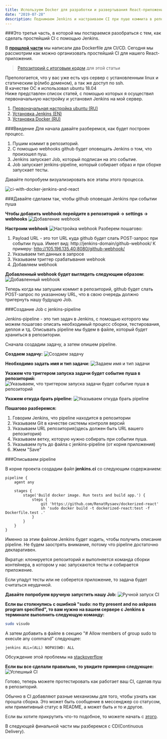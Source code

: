 ```yaml
---
title: Используем Docker для разработки и развертывания React-приложений. Часть 3.
date: "2019-07-28"
description: Поднимаем Jenkins и настраиваем CI при пуше коммита в репозиторий.
---
```


###Это третья часть, в которой мы постараемся разобраться с тем, как сделать простейший CI с помощью Jenkins.

В <b>[прошлой части](https://rysaev.dev/react-ci-cd-2/)</b> мы написали два Dockerfile для CI/CD.
Сегодня мы рассмотрим как можно организовать простейший CI для нашего React-приложения.  

> [Репозиторий с итоговым кодом](https://github.com/RenatRysaev/dockerized-react/tree/react-ci-cd-3) для этой статьи

Препологается, что у вас уже есть vps сервер с установленным linux и статическим ip(либо доменом),
а так же доступ по ssh.  
В качестве ОС я использовал ubuntu 18.04  
Ниже представлен список статей, с помощью которых я осуществил первоначальную настройку
и установил Jenkins на мой сервер.

1) [Первоначальная настройка ubuntu (RU)](https://www.digitalocean.com/community/tutorials/ubuntu-18-04-ru)
2) [Установка Jenkins (EN)](https://linuxize.com/post/how-to-install-jenkins-on-ubuntu-18-04/)
3) [Установка Docker (RU)](https://www.digitalocean.com/community/tutorials/docker-ubuntu-18-04-1-ru)

###Введение 
Для начала давайте разберемся, как будет построен процесс.  

1) Пушим коммит в репозиторий.
2) С помощью webhooks github будет оповещать Jenkins о том, что произошел пуш.
3) Jenkins запускает Job, который подписан на это событие.
4) Job запускает jenkins-pipeline, который собирает образ и при сборке запускает тесты.

Давайте попробуем визуализировать все этапы этого процесса.

![ci-with-docker-jenkins-and-react](./react-ci.png)

###Давайте сделаем так, чтобы github оповещал Jenkins при событии пуша

<b>Чтобы добавить webhook перейдите в репозиторий -> settings -> webhooks</b>
![Добавление webhook](./add-webhook-1.png)

<b>Настроим webhook</b>
![Настройка webhook](./add-webhook-2.png)
Разберем пошагово:
1) Payload URL - это тот URL куда github будет слать POST-запрос при событии пуша.
Имеет вид: http://jenkins-domain/github-webhook/
К примеру: http://105.196.135.40:8080/github-webhook/
2) Указываем тип данных в запросе
3) Указываем триггер срабатывания webhook
4) Добавляем webhook

<b>Добавленный webhook будет выглядеть следующим образом:</b>
![Добавленный webhook](./add-webhook-3.png)

Теперь когда мы запушим коммит в репозиторий, github будет слать POST-запрос по указанному URL,
что в свою очередь должно тригернуть нашу будущую Job.


###Создание Job с jenkins-pipeline

Jenkins-pipeline - это тип задач в Jenkins, с помощью которого мы можем пошагово описать
необходимый процесс сборки, тестирования, деплоя и тд.
Описывать pipeline мы будем в файле, который будет храниться в репозитории.

Сначала создадим задачу, а затем опишем pipeline.

<b>Создаем задачу:</b>
![Создаем задачу](./add-job-1.png)

<b>Необходимо задать имя и тип задачи:</b>
![Задаем имя и тип задачи](./add-job-2.png)

<b>Укажем что триггером запуска задачи будет событие пуша в репозиторий:</b>
![Указываем, что триггером запуска задачи будет событие пуша в репозиторий](./add-job-3.png)

<b>Укажем откуда брать pipeline:</b>
![Указываем откуда брать pipeline](./add-job-4.png)

<b>Пошагово разберемся:</b>
1) Говорим Jenkins, что pipeline находится в репозитории
2) Указываем Git в качестве системы контроля версий
3) Указываем URL репозитория(здесь должен быть URL вашего репозитория)
4) Указываем ветку, которую нужно собирать при событии пуша.
5) Указываем путь до файла с jenkins-pipeline (от корня приложения)
6) Жмем "Save"

###Описываем pipeline

В корне проекта создадим файл <b>jenkins.ci</b> со следующим содержанием:

```Jenkinsfile
pipeline {
    agent any

    stages {
        stage('Build docker image. Run tests and build app.') {
            steps {
                git 'https://github.com/RenatRysaev/dockerized-react'
                sh 'sudo docker build -t dockerized-react:test -f Dockerfile.test .'
            }
        }
    }
}
```

Именно за этим файлом Jenkins будет ходить, чтобы получить описание pipeline.
Не будем заострять внимание, потому что pipeline достаточно декларативен.  

Вкратце: клонируется репозиторий и выполняется команда сборки контейнера,
в котором у нас запускаются тесты и собирается приложение.  

Если упадут тесты или не соберется приложение, то задача будет считаться неудачной.

<b>Давайте попробуем вручную запустить нашу Job:</b>
![Ручной запуск CI](./manual-run-ci.png)

<b>Если вы столкнулись с ошибкой "sudo: no tty present and no askpass program specified",
то вам нужно на вашем сервере с Jenkins в терминале выполнить следующую команду:</b>

```bash
sudo visudo
```

А затем добавить в файле в секцию "# Allow members of group sudo to execute any command" следующее:
```
jenkins ALL=(ALL) NOPASSWD: ALL
```

Обсуждение этой проблемы на [stackoverflow](https://stackoverflow.com/questions/37603621/jenkins-sudo-no-tty-present-and-no-askpass-program-specified-with-nopasswd)

<b>Если вы все сделали правильно, то увидите примерно следующее:</b>
![Успешный CI](./successful-ci.png)

Готово, теперь можете протестировать как работает ваш CI, сделав пуш в репозиторий.

Обычно в CI добавляют разные механизмы для того, чтобы узнать как прошла сборка.
Это может быть сообщение в мессенджер со статусом, или примитивный статус в README,
а может быть и то и другое.

Если вы хотите прикрутить что-то подобное, то можете начать с [этого](https://www.youtube.com/watch?v=clQEdNdOBm0).

В следующей финальной части мы разберемся с CD(Continuous Delivery).
